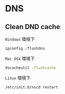 # DNS

## Clean DND cache

`Windows` 環境下

```powershell
ipconfig /flushdns
```

`Mac OSX` 環境下

```sh
dscacheutil -flushcache
```

`Linux` 環境下

```sh
/etc/init.d/nscd restart
```
